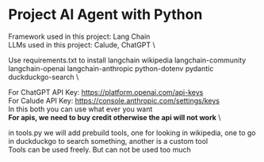 # Project AI Agent with Python
Framework used in this project: Lang Chain \
LLMs used in this project: Calude, ChatGPT \

Use requirements.txt to install langchain wikipedia langchain-community langchain-openai langchain-anthropic python-dotenv pydantic duckduckgo-search \

For ChatGPT API Key: https://platform.openai.com/api-keys \
For Calude API Key: https://console.anthropic.com/settings/keys \
In this both you can use what ever you want \
**For apis, we need to buy credit otherwise the api will not work** \

in tools.py we will add prebuild tools, one for looking in wikipedia, one to go in duckduckgo to search something, another is a custom tool \
Tools can be used freely. But can not be used too much

